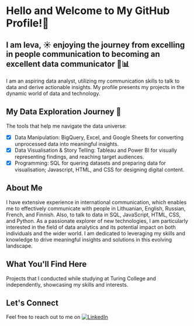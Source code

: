 # Hello and Welcome to My GitHub Profile!👋
## I am Ieva, ☀️ enjoying the journey from excelling in people communication to becoming an excellent data communicator 🚀📊

I am an aspiring data analyst, utilizing my communication skills to talk to data and derive actionable insights. My profile presents my projects in the dynamic world of data and technology.

## My Data Exploration Journey 🌟
The tools that help me navigate the data universe:
- [x] Data Manipulation: BigQuery, Excel, and Google Sheets for converting unprocessed data into meaningful insights.
- [x] Data Visualisation & Story Telling: Tableau and Power BI for visually representing findings, and reaching target audiences.
- [x] Programming: SQL for quering datasets and preparing data for visualisation; Javascript, HTML, and CSS for designing digital content.

## About Me
I have extensive experience in international communication, which enables me to effectively communicate with people in Lithuanian, English, Russian, French, and Finnish. Also, to talk to data in SQL, JavaScript, HTML, CSS, and Python.
As a passionate explorer of new technologies, I am particularly interested in the field of data analytics and its potential impact on both individuals and the wider world. I am dedicated to leveraging my skills and knowledge to drive meaningful insights and solutions in this evolving landscape.

## What You'll Find Here
Projects that I conducted while studying at Turing College and independently, showcasing my skills and interests.

## Let's Connect
Feel free to reach out to me on [![LinkedIn](https://img.shields.io/badge/LinkedIn-0077B5?style=for-the-badge&logo=linkedin&logoColor=white)](www.linkedin.com/in/ieva-kosait%C4%97-5ab8381b6/)
